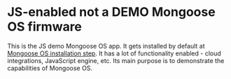 # JS-enabled not a DEMO Mongoose OS firmware

This is the JS demo Mongoose OS app. It gets installed by default at
[Mongoose OS installation step](https://mongoose-os.com/docs/). It has
a lot of functionality enabled - cloud integrations, JavaScript engine, etc.
Its main purpose is to demonstrate the capabilities of Mongoose OS.
